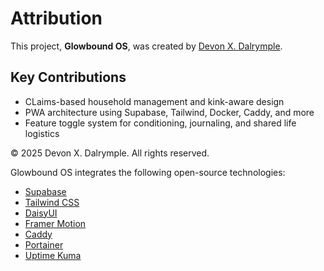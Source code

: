 # Attribution

This project, **Glowbound OS**, was created by [Devon X. Dalrymple](mailto:devonxbusiness@gmail.com).

## Key Contributions
- CLaims-based household management and kink-aware design
- PWA architecture using Supabase, Tailwind, Docker, Caddy, and more
- Feature toggle system for conditioning, journaling, and shared life logistics

© 2025 Devon X. Dalrymple. All rights reserved.

Glowbound OS integrates the following open-source technologies:
- [Supabase](https://supabase.com/)
- [Tailwind CSS](https://tailwindcss.com/)
- [DaisyUI](https://daisyui.com/)
- [Framer Motion](https://www.framer.com/motion/)
- [Caddy](https://caddyserver.com/)
- [Portainer](https://www.portainer.io/)
- [Uptime Kuma](https://github.com/louislam/uptime-kuma)
